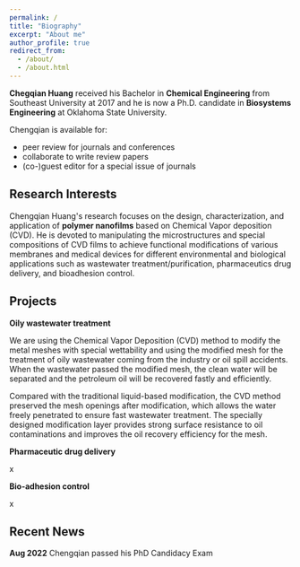 ```yaml
---
permalink: /
title: "Biography"
excerpt: "About me"
author_profile: true
redirect_from: 
  - /about/
  - /about.html
---
```



**Chegqian Huang** received his Bachelor in **Chemical Engineering** from Southeast University at 2017 and he is now a Ph.D. candidate in **Biosystems Engineering** at Oklahoma State University. 

Chengqian is available for:

* peer review for journals and conferences
* collaborate to write review papers
* (co-)guest editor for a special issue of journals

Research Interests
------

Chengqian Huang's research focuses on the design, characterization, and application of **polymer nanofilms** based on Chemical Vapor deposition (CVD). He is devoted to manipulating the microstructures and special compositions of CVD films to achieve functional modifications of various membranes and medical devices for different environmental and biological applications such as wastewater treatment/purification, pharmaceutics drug delivery, and bioadhesion control.

Projects
------
**Oily wastewater treatment**

We are using the Chemical Vapor Deposition (CVD) method to modify the metal meshes with special wettability and using the modified mesh for the treatment of oily wastewater coming from the industry or oil spill accidents. When the wastewater passed the modified mesh, the clean water will be separated and the petroleum oil will be recovered fastly and efficiently.

Compared with the traditional liquid-based modification, the CVD method preserved the mesh openings after modification, which allows the water freely penetrated to ensure fast wastewater treatment. The specially designed modification layer provides strong surface resistance to oil contaminations and improves the oil recovery efficiency for the mesh.  

**Pharmaceutic drug delivery**

x

**Bio-adhesion control**

x

Recent News
------
**Aug 2022** Chengqian passed his PhD Candidacy Exam
